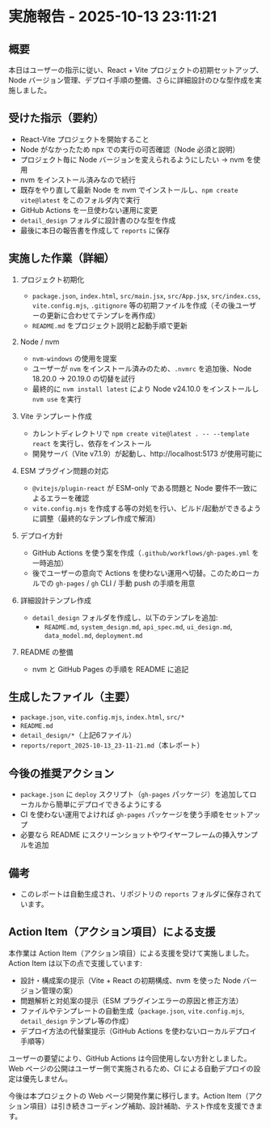 # 実施報告 - 2025-10-13 23:11:21

## 概要
本日はユーザーの指示に従い、React + Vite プロジェクトの初期セットアップ、Node バージョン管理、デプロイ手順の整備、さらに詳細設計のひな型作成を実施しました。

## 受けた指示（要約）
- React-Vite プロジェクトを開始すること
- Node がなかったため npx での実行の可否確認（Node 必須と説明）
- プロジェクト毎に Node バージョンを変えられるようにしたい → nvm を使用
- nvm をインストール済みなので続行
- 既存をやり直して最新 Node を nvm でインストールし、`npm create vite@latest` をこのフォルダ内で実行
- GitHub Actions を一旦使わない運用に変更
- `detail_design` フォルダに設計書のひな型を作成
- 最後に本日の報告書を作成して `reports` に保存

## 実施した作業（詳細）
1. プロジェクト初期化
   - `package.json`, `index.html`, `src/main.jsx`, `src/App.jsx`, `src/index.css`, `vite.config.mjs`, `.gitignore` 等の初期ファイルを作成（その後ユーザーの更新に合わせてテンプレを再作成）
   - `README.md` をプロジェクト説明と起動手順で更新

2. Node / nvm
   - `nvm-windows` の使用を提案
   - ユーザーが `nvm` をインストール済みのため、`.nvmrc` を追加後、Node 18.20.0 → 20.19.0 の切替を試行
   - 最終的に `nvm install latest` により Node v24.10.0 をインストールし `nvm use` を実行

3. Vite テンプレート作成
   - カレントディレクトリで `npm create vite@latest . -- --template react` を実行し、依存をインストール
   - 開発サーバ（Vite v7.1.9）が起動し、http://localhost:5173 が使用可能に

4. ESM プラグイン問題の対応
   - `@vitejs/plugin-react` が ESM-only である問題と Node 要件不一致によるエラーを確認
   - `vite.config.mjs` を作成する等の対処を行い、ビルド/起動ができるように調整（最終的なテンプレ作成で解消）

5. デプロイ方針
   - GitHub Actions を使う案を作成（`.github/workflows/gh-pages.yml` を一時追加）
   - 後でユーザーの意向で Actions を使わない運用へ切替。このためローカルでの `gh-pages` / `gh` CLI / 手動 push の手順を用意

6. 詳細設計テンプレ作成
   - `detail_design` フォルダを作成し、以下のテンプレを追加:
     - `README.md`, `system_design.md`, `api_spec.md`, `ui_design.md`, `data_model.md`, `deployment.md`

7. README の整備
   - nvm と GitHub Pages の手順を README に追記

## 生成したファイル（主要）
- `package.json`, `vite.config.mjs`, `index.html`, `src/*`
- `README.md`
- `detail_design/*`（上記6ファイル）
- `reports/report_2025-10-13_23-11-21.md`（本レポート）

## 今後の推奨アクション
- `package.json` に `deploy` スクリプト（`gh-pages` パッケージ）を追加してローカルから簡単にデプロイできるようにする
- CI を使わない運用でよければ `gh-pages` パッケージを使う手順をセットアップ
- 必要なら README にスクリーンショットやワイヤーフレームの挿入サンプルを追加

## 備考
- このレポートは自動生成され、リポジトリの `reports` フォルダに保存されています。

## Action Item（アクション項目）による支援

本作業は Action Item（アクション項目）による支援を受けて実施しました。Action Item は以下の点で支援しています:

- 設計・構成案の提示（Vite + React の初期構成、nvm を使った Node バージョン管理の案）
- 問題解析と対処案の提示（ESM プラグインエラーの原因と修正方法）
- ファイルやテンプレートの自動生成（`package.json`, `vite.config.mjs`, `detail_design` テンプレ等の作成）
- デプロイ方法の代替案提示（GitHub Actions を使わないローカルデプロイ手順等）

ユーザーの要望により、GitHub Actions は今回使用しない方針としました。Web ページの公開はユーザー側で実施されるため、CI による自動デプロイの設定は優先しません。

今後は本プロジェクトの Web ページ開発作業に移行します。Action Item（アクション項目）は引き続きコーディング補助、設計補助、テスト作成を支援できます。


